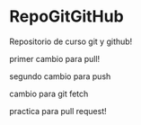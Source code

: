 # RepoGitGitHub

Repositorio de curso git y github!

 primer cambio para pull!

 segundo cambio para push 

 cambio para git fetch

 practica para pull request!
